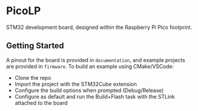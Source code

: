# PicoLP

STM32 development board, designed within the Raspberry Pi Pico footprint.

## Getting Started

A pinout for the board is provided in `documentation`, and example projects are provided in `firmware`. To build an example using CMake/VSCode:
- Clone the repo
- Import the project with the STM32Cube extension
- Configure the build options when prompted (Debug/Release)
- Configure as default and run the Build+Flash task with the STLink attached to the board
